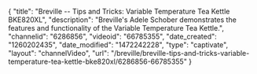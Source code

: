{
    "title": "Breville -- Tips and Tricks: Variable Temperature Tea Kettle BKE820XL",
    "description": "Breville's Adele Schober demonstrates the features and functionality of the Variable Temperature Tea Kettle.",
    "channelid": "6286856",
    "videoid": "66785355",
    "date_created": "1260202435",
    "date_modified": "1472242228",
    "type": "captivate",
    "layout": "channelVideo",
    "url": "\/breville\/breville-tips-and-tricks-variable-temperature-tea-kettle-bke820xl\/6286856-66785355"
}